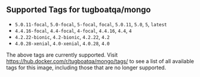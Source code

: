 ## Supported Tags for tugboatqa/mongo

* `5.0.11-focal`, `5.0-focal`, `5-focal`, `focal`, `5.0.11`, `5.0`, `5`, `latest`
* `4.4.16-focal`, `4.4-focal`, `4-focal`, `4.4.16`, `4.4`, `4`
* `4.2.22-bionic`, `4.2-bionic`, `4.2.22`, `4.2`
* `4.0.28-xenial`, `4.0-xenial`, `4.0.28`, `4.0`

The above tags are currently supported. Visit https://hub.docker.com/r/tugboatqa/mongo/tags/ to see a list of all available tags for this image, including those that are no longer supported.
